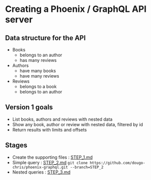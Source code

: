 # Creating a Phoenix / GraphQL API server

## Data structure for the API

- Books
  - belongs to an author
  - has many reviews
- Authors
  - have many books
  - have many reviews
- Reviews
  - belongs to a book
  - belongs to an author

## Version 1 goals

- List books, authors and reviews with nested data
- Show any book, author or review with nested data, filtered by id
- Return results with limits and offsets

## Stages
- Create the supporting files : [STEP_1.md](STEP_1.md)
- Simple query : [STEP_2.md](STEP_2.md) `git clone https://github.com/dougo-chris/phoenix-graphql.git --branch=STEP_2`
- Nested queries : [STEP_3.md](STEP_3.md)